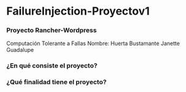 # FailureInjection-Proyectov1
### Proyecto Rancher-Wordpress 
Computación Tolerante a Fallas 
Nombre: Huerta Bustamante Janette Guadalupe

### ¿En qué consiste el proyecto? 


### ¿Qué finalidad tiene el proyecto?
